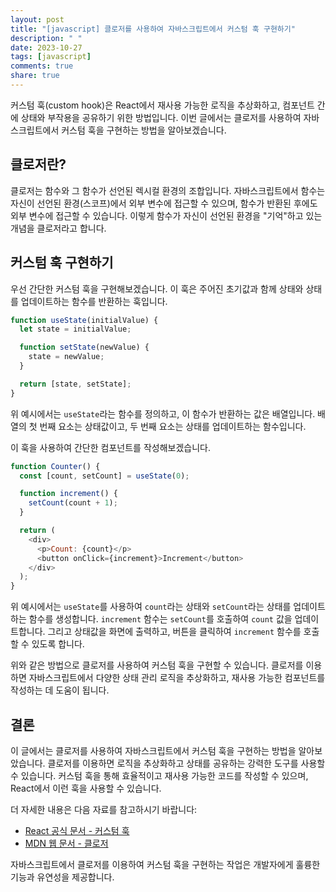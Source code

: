 ```yaml
---
layout: post
title: "[javascript] 클로저를 사용하여 자바스크립트에서 커스텀 훅 구현하기"
description: " "
date: 2023-10-27
tags: [javascript]
comments: true
share: true
---
```


커스텀 훅(custom hook)은 React에서 재사용 가능한 로직을 추상화하고, 컴포넌트 간에 상태와 부작용을 공유하기 위한 방법입니다. 이번 글에서는 클로저를 사용하여 자바스크립트에서 커스텀 훅을 구현하는 방법을 알아보겠습니다.

## 클로저란?

클로저는 함수와 그 함수가 선언된 렉시컬 환경의 조합입니다. 자바스크립트에서 함수는 자신이 선언된 환경(스코프)에서 외부 변수에 접근할 수 있으며, 함수가 반환된 후에도 외부 변수에 접근할 수 있습니다. 이렇게 함수가 자신이 선언된 환경을 "기억"하고 있는 개념을 클로저라고 합니다.

## 커스텀 훅 구현하기

우선 간단한 커스텀 훅을 구현해보겠습니다. 이 훅은 주어진 초기값과 함께 상태와 상태를 업데이트하는 함수를 반환하는 훅입니다.

```javascript
function useState(initialValue) {
  let state = initialValue;

  function setState(newValue) {
    state = newValue;
  }

  return [state, setState];
}
```

위 예시에서는 `useState`라는 함수를 정의하고, 이 함수가 반환하는 값은 배열입니다. 배열의 첫 번째 요소는 상태값이고, 두 번째 요소는 상태를 업데이트하는 함수입니다.

이 훅을 사용하여 간단한 컴포넌트를 작성해보겠습니다.

```javascript
function Counter() {
  const [count, setCount] = useState(0);

  function increment() {
    setCount(count + 1);
  }

  return (
    <div>
      <p>Count: {count}</p>
      <button onClick={increment}>Increment</button>
    </div>
  );
}
```

위 예시에서는 `useState`를 사용하여 `count`라는 상태와 `setCount`라는 상태를 업데이트하는 함수를 생성합니다. `increment` 함수는 `setCount`를 호출하여 `count` 값을 업데이트합니다. 그리고 상태값을 화면에 출력하고, 버튼을 클릭하여 `increment` 함수를 호출할 수 있도록 합니다.

위와 같은 방법으로 클로저를 사용하여 커스텀 훅을 구현할 수 있습니다. 클로저를 이용하면 자바스크립트에서 다양한 상태 관리 로직을 추상화하고, 재사용 가능한 컴포넌트를 작성하는 데 도움이 됩니다.

## 결론

이 글에서는 클로저를 사용하여 자바스크립트에서 커스텀 훅을 구현하는 방법을 알아보았습니다. 클로저를 이용하면 로직을 추상화하고 상태를 공유하는 강력한 도구를 사용할 수 있습니다. 커스텀 훅을 통해 효율적이고 재사용 가능한 코드를 작성할 수 있으며, React에서 이런 훅을 사용할 수 있습니다.

더 자세한 내용은 다음 자료를 참고하시기 바랍니다:
- [React 공식 문서 - 커스텀 훅](https://ko.reactjs.org/docs/hooks-custom.html)
- [MDN 웹 문서 - 클로저](https://developer.mozilla.org/ko/docs/Web/JavaScript/Closures)

자바스크립트에서 클로저를 이용하여 커스텀 훅을 구현하는 작업은 개발자에게 훌륭한 기능과 유연성을 제공합니다.